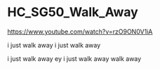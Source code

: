 # HC_SG50_Walk_Away
https://www.youtube.com/watch?v=rzO9ON0V1iA

i just walk away
i just walk away

i just walk away ey
i just walk away 
walk away
